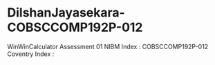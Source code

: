 # DilshanJayasekara-COBSCCOMP192P-012
WinWinCalculator Assessment 01
NIBM Index     : COBSCCOMP192P-012
Coventry Index : 
